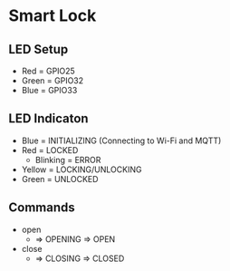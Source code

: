 # Smart Lock

## LED Setup
- Red = GPIO25
- Green = GPIO32
- Blue = GPIO33

## LED Indicaton
- Blue = INITIALIZING (Connecting to Wi-Fi and MQTT)
- Red = LOCKED
    - Blinking = ERROR
- Yellow = LOCKING/UNLOCKING
- Green = UNLOCKED

## Commands
- open
    - => OPENING => OPEN
- close
    - => CLOSING => CLOSED
